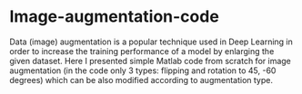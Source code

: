 # Image-augmentation-code

Data (image) augmentation is a popular technique used in Deep Learning in order to increase the training performance of a model by enlarging the given dataset.
Here I presented simple Matlab code from scratch for image augmentation (in the code only 3 types: flipping and rotation to 45, -60 degrees) which can be also modified according to augmentation type.
